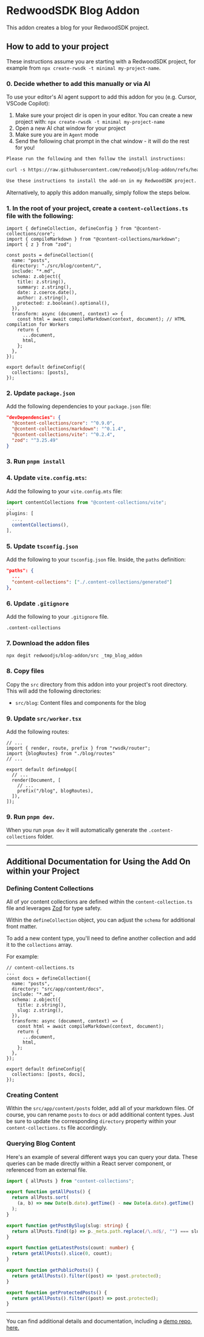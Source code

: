 # RedwoodSDK Blog Addon

This addon creates a blog for your RedwoodSDK project.

## How to add to your project

These instructions assume you are starting with a RedwoodSDK project, for example from `npx create-rwsdk -t minimal my-project-name`.

### 0. Decide whether to add this manually or via AI

To use your editor's AI agent support to add this addon for you (e.g. Cursor, VSCode Copilot):
1. Make sure your project dir is open in your editor. You can create a new project with: `npx create-rwsdk -t minimal my-project-name`
2. Open a new AI chat window for your project
3. Make sure you are in `Agent` mode
4. Send the following chat prompt in the chat window - it will do the rest for you!

```txt
Please run the following and then follow the install instructions:

curl -s https://raw.githubusercontent.com/redwoodjs/blog-addon/refs/heads/main/README.md -o /tmp/blog-addon-readme.md && cat /tmp/blog-addon-readme.md

Use these instructions to install the add-on in my RedwoodSDK project.
```

Alternatively, to apply this addon manually, simply follow the steps below.

### 1. In the root of your project, create a `content-collections.ts` file with the following:

```tsx
import { defineCollection, defineConfig } from "@content-collections/core";
import { compileMarkdown } from "@content-collections/markdown";
import { z } from "zod";

const posts = defineCollection({
  name: "posts",
  directory: "./src/blog/content/",
  include: "*.md",
  schema: z.object({
    title: z.string(),
    summary: z.string(),
    date: z.coerce.date(),
    author: z.string(),
    protected: z.boolean().optional(),
  }),
  transform: async (document, context) => {
    const html = await compileMarkdown(context, document); // HTML compilation for Workers
    return {
      ...document,
      html,
    };
  },
});

export default defineConfig({
  collections: [posts],
});
```

### 2. Update `package.json`

Add the following dependencies to your `package.json` file:

```json
"devDependencies": {
  "@content-collections/core": "^0.9.0",
  "@content-collections/markdown": "^0.1.4",
  "@content-collections/vite": "^0.2.4",
  "zod": "^3.25.49"
}
```

### 3. Run `pnpm install`

### 4. Update `vite.config.mts`:

Add the following to your `vite.config.mts` file:

```typescript
import contentCollections from "@content-collections/vite";
...
plugins: [
  ...,
  contentCollections(),
],
```

### 5. Update `tsconfig.json`

Add the following to your `tsconfig.json` file. Inside, the `paths` definition:

```json
"paths": {
  ...
  "content-collections": ["./.content-collections/generated"]
},
```

### 6. Update `.gitignore`

Add the following to your `.gitignore` file.

```
.content-collections
```

### 7. Download the addon files

```
npx degit redwoodjs/blog-addon/src _tmp_blog_addon
```

### 8. Copy files

Copy the `src` directory from this addon into your project's root directory. This will add the following directories:

- `src/blog`: Content files and components for the blog

### 9. Update `src/worker.tsx`

Add the following routes:

```tsx
// ...
import { render, route, prefix } from "rwsdk/router";
import {blogRoutes} from "./blog/routes"
// ...

export default defineApp([
  // ...
  render(Document, [
    // ...
    prefix("/blog", blogRoutes),
  ]),
]);
```


### 9. Run `pnpm dev`.

When you run `pnpm dev` it will automatically generate the `.content-collections` folder.

---

## Additional Documentation for Using the Add On within your Project

### Defining Content Collections

All of yor content collections are defined within the `content-collection.ts` file and leverages [Zod](https://zod.dev/) for type safety.

Within the `defineCollection` object, you can adjust the `schema` for additional front matter.

To add a new content type, you'll need to define another collection and add it to the `collections` array.

For example:

```tsx
// content-collections.ts
...
const docs = defineCollection({
  name: "posts",
  directory: "src/app/content/docs",
  include: "*.md",
  schema: z.object({
    title: z.string(),
    slug: z.string(),
  }),
  transform: async (document, context) => {
    const html = await compileMarkdown(context, document);
    return {
      ...document,
      html,
    };
  },
});

export default defineConfig({
  collections: [posts, docs],
});
```

### Creating Content

Within the `src/app/content/posts` folder, add all of your markdown files. Of course, you can rename `posts` to `docs` or add additional content types. Just be sure to update the corresponding `directory` property within your `content-collections.ts` file accordingly.

### Querying Blog Content

Here's an example of several different ways you can query your data. These queries can be made directly within a React server component, or referenced from an external file.

```ts
import { allPosts } from "content-collections";

export function getAllPosts() {
  return allPosts.sort(
    (a, b) => new Date(b.date).getTime() - new Date(a.date).getTime()
  );
}

export function getPostBySlug(slug: string) {
  return allPosts.find((p) => p._meta.path.replace(/\.md$/, "") === slug);
}

export function getLatestPosts(count: number) {
  return getAllPosts().slice(0, count);
}

export function getPublicPosts() {
  return getAllPosts().filter((post) => !post.protected);
}

export function getProtectedPosts() {
  return getAllPosts().filter((post) => post.protected);
}
```

---

You can find additional details and documentation, including a [demo repo, here.](https://github.com/mj-meyer/rwsdk-content-collections)


